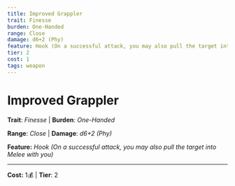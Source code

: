 ```yaml
---
title: Improved Grappler
trait: Finesse
burden: One-Handed
range: Close
damage: d6+2 (Phy)
feature: Hook (On a successful attack, you may also pull the target into Melee with you)
tier: 2
cost: 1
tags: weapon
---
```

# Improved Grappler

**Trait**: _Finesse_ | **Burden**: _One-Handed_

**Range**: _Close_ | **Damage**: _d6+2 (Phy)_

**Feature:** _Hook (On a successful attack, you may also pull the target into Melee with you)_

___
**Cost:** 1💰 | **Tier**: 2
